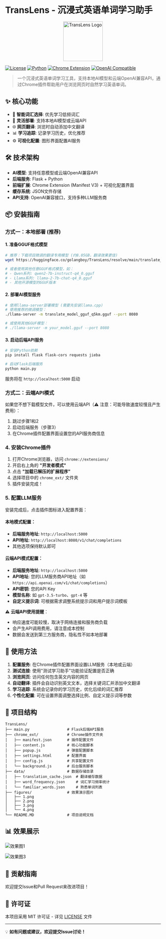 # TransLens - 沉浸式英语单词学习助手

<p align="center">
  <img src="chrome_ext/icon128.png" alt="TransLens Logo" width="128" height="128">
</p>

[![License](https://img.shields.io/badge/license-MIT-blue.svg)](LICENSE)
[![Python](https://img.shields.io/badge/python-3.7+-green.svg)](https://python.org)
[![Chrome Extension](https://img.shields.io/badge/chrome-extension-orange.svg)](https://developer.chrome.com/docs/extensions/)
[![OpenAI Compatible](https://img.shields.io/badge/OpenAI-Compatible-green.svg)](https://platform.openai.com/docs/api-reference)

> 一个沉浸式英语单词学习工具，支持本地AI模型和云端OpenAI兼容API，通过Chrome插件帮助用户在浏览网页时自然学习英语单词。

## ✨ 核心功能

- 🤖 **智能词汇选择**: 优先学习低频词汇
- 🔧 **灵活部署**: 支持本地AI模型或云端API
- 🌐 **网页翻译**: 浏览时自动添加中文翻译
- 📊 **学习追踪**: 记录学习历史，优化推荐
- ⚙️ **可视化配置**: 图形界面配置AI服务

## 🛠️ 技术架构

- **AI模型**: 支持任意模型或云端OpenAI兼容API
- **后端服务**: Flask + Python
- **前端扩展**: Chrome Extension (Manifest V3) + 可视化配置界面
- **缓存系统**: JSON文件存储
- **API支持**: OpenAI兼容接口，支持多种LLM服务商

## 📦 安装指南

### 方式一：本地部署 (推荐)

#### 1. 准备GGUF格式模型

```bash
# 推荐：下载项目微调的翻译专用模型 (约8.05GB，翻译效果更佳)
wget https://huggingface.co/golangboy/TransLens/resolve/main/translate_model_gguf_q5km.gguf

# 或者使用其他任意GGUF格式模型，如：
# - Qwen系列: qwen2-7b-instruct-q4_0.gguf
# - Llama系列: llama-2-7b-chat-q4_0.gguf  
# - 其他开源模型的GGUF版本
```

#### 2. 部署AI模型服务

```bash
# 使用llama-server部署模型 (需要先安装llama.cpp)
# 使用推荐的微调模型：
./llama-server -m translate_model_gguf_q5km.gguf --port 8080

# 或使用其他GGUF模型：
# ./llama-server -m your_model.gguf --port 8080
```

#### 3. 启动后端API服务

```bash
# 安装Python依赖
pip install flask flask-cors requests jieba

# 启动Flask后端服务
python main.py
```
服务将在 `http://localhost:5000` 启动

### 方式二：云端API模式

如果您不想下载模型文件，可以使用云端API（⚠️ 注意：可能导致速度较慢且产生费用）：

1. 跳过步骤1和2
2. 启动后端服务（步骤3）
3. 在Chrome插件配置界面设置您的API服务商信息

### 4. 安装Chrome插件

1. 打开Chrome浏览器，访问 `chrome://extensions/`
2. 开启右上角的 **"开发者模式"**
3. 点击 **"加载已解压的扩展程序"**
4. 选择项目中的 `chrome_ext/` 文件夹
5. 插件安装完成！

### 5. 配置LLM服务

安装完成后，点击插件图标进入配置界面：

#### 本地模式配置：
- **后端服务地址**: `http://localhost:5000`
- **API地址**: `http://localhost:8080/v1/chat/completions`
- 其他选项保持默认即可

#### 云端API模式配置：
- **后端服务地址**: `http://localhost:5000`
- **API地址**: 您的LLM服务商API地址（如 `https://api.openai.com/v1/chat/completions`）
- **API密钥**: 您的API Key
- **模型名称**: 如 `gpt-3.5-turbo`、`gpt-4` 等
- **自定义提示词**: 可根据需求调整系统提示词和用户提示词模板

⚠️ **云端API使用提醒**：
- 响应速度可能较慢，取决于网络连接和服务商负载
- 会产生API调用费用，请注意成本控制
- 数据会发送到第三方服务商，隐私性不如本地部署

## 🚀 使用方法

1. **配置服务**: 在Chrome插件配置界面设置LLM服务（本地或云端）
2. **测试连接**: 使用"测试学习助手"功能验证配置是否正确
3. **浏览网页**: 访问任何包含英文内容的网页
4. **自动翻译**: 插件会自动识别英文文本，选择关键词汇并添加中文翻译
5. **学习追踪**: 系统会记录你的学习历史，优化后续的词汇推荐
6. **个性化配置**: 可在设置界面调整选择比例、自定义提示词等参数

## 📁 项目结构

```
TransLens/
├── main.py                 # Flask后端API服务
├── chrome_ext/             # Chrome插件文件夹
│   ├── manifest.json       # 插件配置文件
│   ├── content.js          # 核心功能脚本
│   ├── popup.js            # 弹窗配置脚本
│   ├── settings.html       # 配置界面
│   ├── config.js           # 共享配置文件
│   └── background.js       # 后台服务脚本
├── data/                   # 数据存储目录
│   ├── translation_cache.json  # 翻译缓存数据
│   ├── word_frequency.json     # 词汇学习频率统计
│   └── familiar_words.json     # 熟悉单词列表
├── figures/                # 效果演示图片
│   ├── 1.png
│   ├── 2.png
│   ├── 3.png
│   └── 4.png
└── README.MD               # 项目说明文档
```

## 📊 效果展示

![效果图1](figures/1.png)


![效果图3](figures/setting_page.png)

## 🤝 贡献指南

欢迎提交Issue和Pull Request来改进项目！

## 📄 许可证

本项目采用 MIT 许可证 - 详见 [LICENSE](LICENSE) 文件

---

💡 **如有问题或建议，欢迎提交Issue讨论！**
